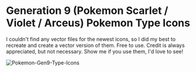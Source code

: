 # Generation 9 (Pokemon Scarlet / Violet / Arceus) Pokemon Type Icons

I couldn't find any vector files for the newest icons, so I did my best to recreate and create a vector version of them. Free to use. Credit is always appreciated, but not necessary.
Show me if you use them, I'd love to see!

![Pokemon-Gen9-Type-Icons](https://github.com/Elginive/pokemon-type-icons/assets/55040983/79c834b8-550f-4b88-b07e-999e76b9ea32)
